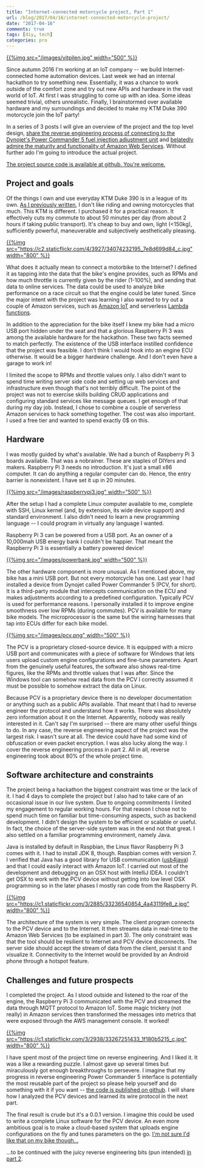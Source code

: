 ```yaml
---
title: "Internet-connected motorcycle project, Part 1"
url: /blog/2017/04/16/internet-connected-motorcycle-project/
date: "2017-04-16"
comments: true
tags: [diy, tech]
categories: pro
---
```


[{{%img src="/images/vitpilen.jpg" width="500" %}}](/images/vitpilen.jpg)

Since autumn 2016 I'm working at an IoT company -- we build Internet-connected home automation devices. Last week we had an internal hackathon to try something new. Essentially, it was a chance to work outside of the comfort zone and try out new APIs and hardware in the vast world of IoT. At first I was struggling to come up with an idea. Some ideas seemed trivial, others unrealistic. Finally, I brainstormed over available hardware and my surroundings and decided to make my KTM Duke 390 motorcycle join the IoT party!

<!--more-->

In a series of 3 posts I will give an overview of the project and the top level design, [share the reverse engineering process of connecting to the Dynojet's Power Commander 5 fuel injection adjustment unit](/blog/2017/04/17/internet-connected-motorcycle-project-part-2/) and [belatedly admire the maturity and functionality of Amazon Web Services](/blog/2017/04/17/internet-connected-motorcycle-project-part-3/). Without further ado I'm going to introduce the actual project.

[The project source code is available at github. You're welcome.](https://github.com/pisarenko-net/pcv-streamer)

## Project and goals

Of the things I own and use everyday KTM Duke 390 is in a league of its own. [As I previously written](/blog/2016/07/23/farewell-bmw-f800gs-adventure/), I don't like riding and owning motorcycles that much. This KTM is different. I purchased it for a practical reason. It effectively cuts my commute to about 50 minutes per day (from about 2 hours if taking public transport). It's cheap to buy and own, light (<150kg), sufficiently powerful, maneuverable and subjectively aesthetically pleasing.

[{{%img src="https://c2.staticflickr.com/4/3927/34074232195_7e8d699d84_c.jpg" width="800" %}}](https://www.flickr.com/photos/tentaclephotos/34074232195)

What does it actually mean to connect a motorbike to the Internet? I defined it as tapping into the data that the bike's engine provides, such as RPMs and how much throttle is currently given by the rider (1-100%), and sending that data to online services. The data could be used to analyze bike performance on a race circuit so that the engine could be later tuned. Since the major intent with the project was learning I also wanted to try out a couple of Amazon services, such as [Amazon IoT](https://aws.amazon.com/iot-platform/how-it-works/) and serverless [Lambda functions](https://aws.amazon.com/lambda/).

In addition to the appreciation for the bike itself I knew my bike had a micro USB port hidden under the seat and that a glorious Raspberry Pi 3 was among the available hardware for the hackathon. These two facts seemed to match perfectly. The existence of the USB interface instilled confidence that the project was feasible. I don't think I would hook into an engine ECU otherwise. It would be a bigger hardware challenge. And I don't even have a garage to work in!

I limited the scope to RPMs and throttle values only. I also didn't want to spend time writing server side code and setting up web services and infrastructure even though that's not terribly difficult. The point of the project was not to exercise skills building CRUD applications and configuring standard services like message queues. I get enough of that during my day job. Instead, I chose to combine a couple of serverless Amazon services to hack something together. The cost was also important. I used a free tier and wanted to spend exactly 0$ on this.

## Hardware

I was mostly guided by what's available. We had a bunch of Raspberry Pi 3 boards available. That was a nobrainer. These are staples of DIYers and makers. Raspberry Pi 3 needs no introduction. It's just a small x86 computer. It can do anything a regular computer can do. Hence, the entry barrier is nonexistent. I have set it up in 20 minutes.

[{{%img src="/images/raspberrypi3.jpg" width="500" %}}](/images/raspberrypi3.jpg)

After the setup I had a complete Linux computer available to me, complete with SSH, Linux kernel (and, by extension, its wide device support) and standard environment. I also didn't need to learn a new programming language -- I could program in virtually any language I wanted.

Raspberry Pi 3 can be powered from a USB port. As an owner of a 10,000mah USB energy bank I couldn't be happier. That meant the Raspberry Pi 3 is essentially a battery powered device!

[{{%img src="/images/powerbank.jpg" width="500" %}}](/images/powerbank.jpg)

The other hardware component is more unusual. As I mentioned above, my bike has a mini USB port. But not every motorcycle has one. Last year I had installed a device from Dynojet called Power Commander 5 (PCV, for short). It is a third-party module that intercepts communication on the ECU and makes adjustments according to a predefined configuration. Typically PCV is used for performance reasons. I personally installed it to improve engine smoothness over low RPMs (during commutes). PCV is available for many bike models. The microprocessor is the same but the wiring harnesses that tap into ECUs differ for each bike model.

[{{%img src="/images/pcv.png" width="500" %}}](/images/pcv.png)

The PCV is a proprietary closed-source device. It is equipped with a micro USB port and communicates with a piece of software for Windows that lets users upload custom engine configurations and fine-tune parameters. Apart from the genuinely useful features, the software also shows real-time figures, like the RPMs and throttle values that I was after. Since the Windows tool can somehow read data from the PCV I correctly assumed it must be possible to somehow extract the data on Linux.

Because PCV is a proprietary device there is no developer documentation or anything such as a public APIs available. That meant that I had to reverse engineer the protocol and understand how it works. There was absolutely zero information about it on the Internet. Apparently, nobody was really interested in it. Can't say I'm surprised -- there are many other useful things to do. In any case, the reverse engineering aspect of the project was the largest risk. I wasn't sure at all. The device could have had some kind of obfuscation or even packet encryption. I was also lucky along the way. I cover the reverse engineering process in part 2. All in all, reverse engineering took about 80% of the whole project time.

## Software architecture and constraints

The project being a hackathon the biggest constraint was time or the lack of it. I had 4 days to complete the project but I also had to take care of an occasional issue in our live system. Due to ongoing commitments I limited my engagement to regular working hours. For that reason I chose not to spend much time on familiar but time-consuming aspects, such as backend development. I didn't design the system to be efficient or scalable or useful. In fact, the choice of the server-side system was in the end not that great. I also settled on a familiar programming environment, namely Java.

Java is installed by default in Raspbian, the Linux flavor Raspberry Pi 3 comes with it. I had to install JDK 8, though. Raspbian comes with version 7. I verified that Java has a good library for USB communication ([usb4java](http://usb4java.org/quickstart/javax-usb.html)) and that I could easily interact with Amazon IoT. I carried out most of the development and debugging on an OSX host with IntelliJ IDEA. I couldn't get OSX to work with the PCV device without getting into low level OSX programming so in the later phases I mostly ran code from the Raspberry Pi.

[{{%img src="https://c1.staticflickr.com/3/2885/33236540854_4a43119fe8_z.jpg" width="800" %}}](https://www.flickr.com/photos/tentaclephotos/33236540854)

The architecture of the system is very simple. The client program connects to the PCV device and to the Internet. It then streams data in real-time to the Amazon Web Services (to be explained in part 3). The only constraint was that the tool should be resilient to Internet and PCV device disconnects. The server side should accept the stream of data from the client, persist it and visualize it. Connectivity to the Internet would be provided by an Android phone through a hotspot feature.

## Challenges and future prospects

I completed the project. As I stood outside and listened to the roar of the engine, the Raspberry Pi 3 communicated with the PCV and streamed the data through MQTT protocol to Amazon IoT. Some magic trickery (not really) in Amazon services then transformed the messages into metrics that were exposed through the AWS management console. It worked!

[{{%img src="https://c1.staticflickr.com/3/2938/33267251433_1f180b5215_c.jpg" width="800" %}}](https://www.flickr.com/photos/tentaclephotos/33267251433)

I have spent most of the project time on reverse engineering. And I liked it. It was a like a rewarding puzzle. I almost gave up several times but miraculously got enough breakthroughs to persevere. I imagine that my progress in reverse engineering Power Commander 5 interface is potentially the most reusable part of the project so please help yourself and do something with it if you want -- [the code is published on github](https://github.com/pisarenko-net/pcv-streamer). I will share how I analyzed the PCV devices and learned its wire protocol in the next part.

The final result is crude but it's a 0.0.1 version. I imagine this could be used to write a complete Linux software for the PCV device. An even more ambitious goal is to make a cloud-based system that uploads engine configurations on the fly and tunes parameters on the go. [I'm not sure I'd like that on my bike though...](https://www.wired.com/2015/07/hackers-remotely-kill-jeep-highway/)

...to be continued with the juicy reverse engineering bits (pun intended) [in part 2](/blog/2017/04/17/internet-connected-motorcycle-project-part-2/).